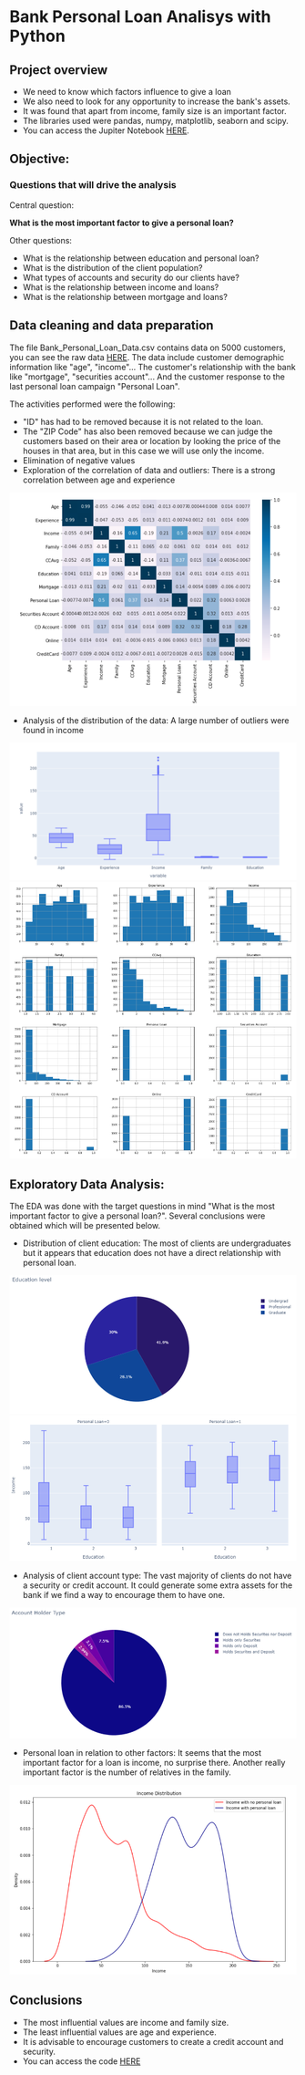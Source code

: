 # Bank Personal Loan Analisys with Python
## Project overview
* We need to know which factors influence to give a loan
* We also need to look for any opportunity to increase the bank's assets.
* It was found that apart from income, family size is an important factor.
* The libraries used were pandas, numpy, matplotlib, seaborn and scipy.
* You can access the Jupiter Notebook [HERE](https://github.com/victort9/Bank_Loan_Project/blob/main/Files/Bank_Personal_Loan_Analysis.ipynb).

## Objective:
### Questions that will drive the analysis
Central question:

**What is the most important factor to give a personal loan?**

Other questions:

* What is the relationship between education and personal loan?
* What is the distribution of the client population?
* What types of accounts and security do our clients have?
* What is the relationship between income and loans?
* What is the relationship between mortgage and loans?

## Data cleaning and data preparation

The file Bank_Personal_Loan_Data.csv contains data on 5000 customers, you can see the raw data [HERE](https://github.com/victort9/Bank_Loan_Project/blob/main/Files/Bank_Personal_Loan_Data.csv). The data include customer demographic information like "age", "income"... The customer's relationship with the bank like "mortgage", "securities account"... And the customer response to the last personal loan campaign "Personal Loan".

The activities performed were the following:

* "ID" has had to be removed because it is not related to the loan. 
* The "ZIP Code" has also been removed because we can judge the customers based on their area or location by looking the price of the houses in that area, but in this case we will use only the income.
* Elimination of negative values
* Exploration of the correlation of data and outliers: There is a strong correlation between age and experience

![](https://github.com/victort9/Bank_Loan_Project/blob/main/Images/Correlation_heatmap.png)

* Analysis of the distribution of the data: A large number of outliers were found in income

![](https://github.com/victort9/Bank_Loan_Project/blob/main/Images/Boxplot.png)
![](https://github.com/victort9/Bank_Loan_Project/blob/main/Images/histogram.png)

## Exploratory Data Analysis:
The EDA was done with the target questions in mind "What is the most important factor to give a personal loan?". Several conclusions were obtained which will be presented below.

* Distribution of client education: The most of clients are undergraduates but it appears that education does not have a direct relationship with personal loan.

![](https://github.com/victort9/Bank_Loan_Project/blob/main/Images/Pie_education.png)
![](https://github.com/victort9/Bank_Loan_Project/blob/main/Images/Boxplot_persn_loan.png)

* Analysis of client account type: The vast majority of clients do not have a security or credit account. It could generate some extra assets for the bank if we find a way to encourage them to have one.

![](https://github.com/victort9/Bank_Loan_Project/blob/main/Images/Pie_account_type.png)

* Personal loan in relation to other factors: It seems that the most important factor for a loan is income, no surprise there. Another really important factor is the number of relatives in the family.

![](https://github.com/victort9/Bank_Loan_Project/blob/main/Images/Income_persn_loan.png)

## Conclusions
* The most influential values are income and family size.
* The least influential values are age and experience.
* It is advisable to encourage customers to create a credit account and security.
* You can access the code [HERE](https://github.com/victort9/Bank_Loan_Project/blob/main/Files/Bank_Personal_Loan_Analysis.ipynb)
